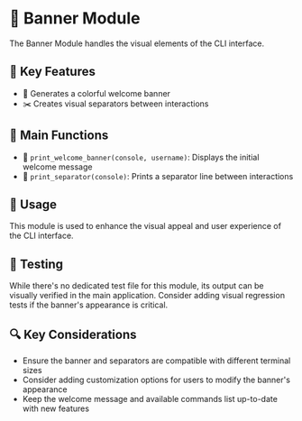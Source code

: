 # 🎨 Banner Module

The Banner Module handles the visual elements of the CLI interface.

## 🌟 Key Features

- 🌈 Generates a colorful welcome banner
- ✂️ Creates visual separators between interactions

## 🔧 Main Functions

- 👋 `print_welcome_banner(console, username)`: Displays the initial welcome message
- 📏 `print_separator(console)`: Prints a separator line between interactions

## 🚀 Usage

This module is used to enhance the visual appeal and user experience of the CLI interface.

## 🧪 Testing

While there's no dedicated test file for this module, its output can be visually verified in the main application. Consider adding visual regression tests if the banner's appearance is critical.

## 🔍 Key Considerations

- Ensure the banner and separators are compatible with different terminal sizes
- Consider adding customization options for users to modify the banner's appearance
- Keep the welcome message and available commands list up-to-date with new features
